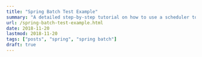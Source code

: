 ```yaml
---
title: "Spring Batch Test Example"
summary: "A detailed step-by-step tutorial on how to use a scheduler to run Spring Batch jobs using Spring Boot and Maven."
url: /spring-batch-test-example.html
date: 2018-11-20
lastmod: 2018-11-20
tags: ["posts", "spring", "spring batch"]
draft: true
---
```

